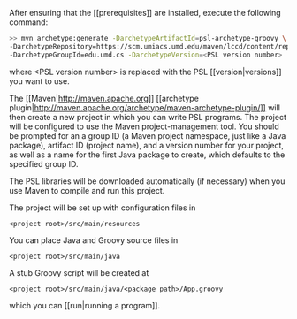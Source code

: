 After ensuring that the [[prerequisites]] are installed, execute the following command:

```sh
>> mvn archetype:generate -DarchetypeArtifactId=psl-archetype-groovy \
-DarchetypeRepository=https://scm.umiacs.umd.edu/maven/lccd/content/repositories/psl-releases/ \
-DarchetypeGroupId=edu.umd.cs -DarchetypeVersion=<PSL version number>
```

where \<PSL version number\> is replaced with the PSL [[version|versions]] you want to use.

The [[Maven|http://maven.apache.org]] [[archetype plugin|http://maven.apache.org/archetype/maven-archetype-plugin/]] will then create a new project in which you can write PSL programs. The project will be configured to use the Maven project-management tool. You should be prompted for an a group ID (a Maven project namespace, just like a Java package), artifact ID (project name), and a version number for your project, as well as a name for the first Java package to create, which defaults to the specified group ID.

The PSL libraries will be downloaded automatically (if necessary) when you use Maven to compile and run this project.

The project will be set up with configuration files in

    <project root>/src/main/resources

You can place Java and Groovy source files in

    <project root>/src/main/java

A stub Groovy script will be created at

    <project root>/src/main/java/<package path>/App.groovy

which you can [[run|running a program]].